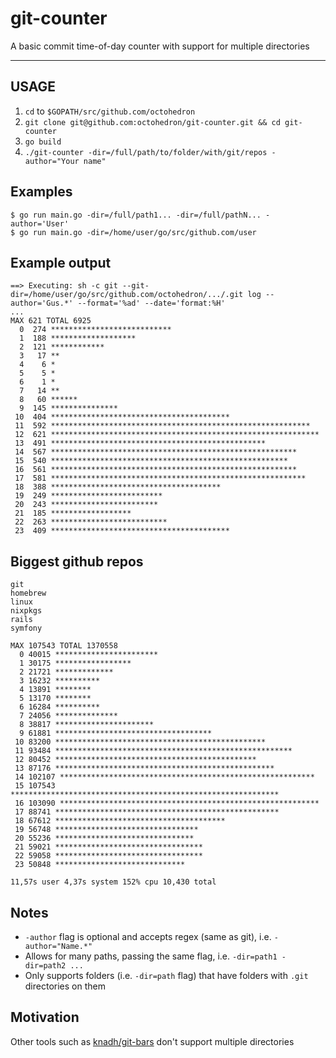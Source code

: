 # git-counter

A basic commit time-of-day counter with support for multiple directories

---

## USAGE

1. `cd` to `$GOPATH/src/github.com/octohedron`
2. `git clone git@github.com:octohedron/git-counter.git && cd git-counter`
3. `go build`
4. `./git-counter -dir=/full/path/to/folder/with/git/repos -author="Your name"`

## Examples

```
$ go run main.go -dir=/full/path1... -dir=/full/pathN... -author='User'
$ go run main.go -dir=/home/user/go/src/github.com/user
```

## Example output

```
==> Executing: sh -c git --git-dir=/home/user/go/src/github.com/octohedron/.../.git log --author='Gus.*' --format='%ad' --date='format:%H'
...
MAX 621 TOTAL 6925
  0  274 ***************************
  1  188 *******************
  2  121 ************
  3   17 **
  4    6 *
  5    5 *
  6    1 *
  7   14 **
  8   60 ******
  9  145 ***************
 10  404 ****************************************
 11  592 **********************************************************
 12  621 ************************************************************
 13  491 ************************************************
 14  567 *******************************************************
 15  540 *****************************************************
 16  561 *******************************************************
 17  581 *********************************************************
 18  388 **************************************
 19  249 *************************
 20  243 ************************
 21  185 ******************
 22  263 **************************
 23  409 ****************************************
```

## Biggest github repos
```
git
homebrew
linux
nixpkgs
rails
symfony

MAX 107543 TOTAL 1370558
  0 40015 ***********************
  1 30175 *****************
  2 21721 *************
  3 16232 **********
  4 13891 ********
  5 13170 ********
  6 16284 **********
  7 24056 **************
  8 38817 **********************
  9 61881 ***********************************
 10 83200 ***********************************************
 11 93484 *****************************************************
 12 80452 *********************************************
 13 87176 *************************************************
 14 102107 *********************************************************
 15 107543 ************************************************************
 16 103090 **********************************************************
 17 88741 **************************************************
 18 67612 **************************************
 19 56748 ********************************
 20 55236 *******************************
 21 59021 *********************************
 22 59058 *********************************
 23 50848 *****************************

11,57s user 4,37s system 152% cpu 10,430 total
```

## Notes

- `-author` flag is optional and accepts regex (same as git), i.e. `-author="Name.*"`
- Allows for many paths, passing the same flag, i.e. `-dir=path1 -dir=path2 ...`
- Only supports folders (i.e. `-dir=path` flag) that have folders with `.git` directories on them

## Motivation

Other tools such as [knadh/git-bars](https://github.com/knadh/git-bars) don't support multiple directories

